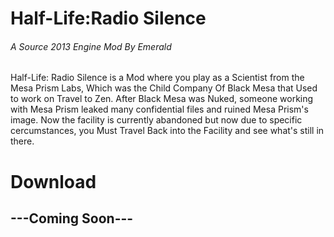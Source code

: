 # Half-Life:Radio Silence
###### A Source 2013 Engine Mod By Emerald

Half-Life: Radio Silence is a Mod where you play as a Scientist from the Mesa Prism Labs, Which was the Child Company Of Black Mesa that Used to work on Travel to Zen.  After Black Mesa was Nuked, someone working with Mesa Prism leaked many confidential files and ruined Mesa Prism's image.  Now the facility is currently abandoned but now due to specific cercumstances, you Must Travel Back into the Facility and see what's still in there.


# Download
## ---Coming Soon---
